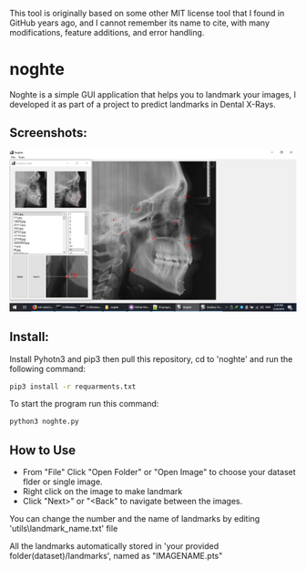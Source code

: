 This tool is originally based on some other MIT license tool that I found in GitHub years ago, and I cannot remember its name to cite, with many modifications, feature additions, and error handling.

# noghte
Noghte is a simple GUI application that helps you to landmark your images, I developed it as part of a project to predict landmarks in Dental X-Rays.

## Screenshots:
![noghte_demo](noghte_demo.jpg)

## Install:
Install Pyhotn3 and pip3 then pull this repository, cd to 'noghte' and run the following command:

```sh
pip3 install -r requarments.txt
```
To start the program run this command:

```sh
python3 noghte.py
```

## How to Use
* From "File" Click "Open Folder" or "Open Image" to choose your dataset flder or  single image.
* Right click on the image to make landmark
* Click "Next>" or "<Back" to navigate between the images.

You can change the number and the name of landmarks by editing 'utils\landmark_name.txt' file

All the landmarks automatically stored in 'your provided folder(dataset)/landmarks', named as "IMAGENAME.pts"

